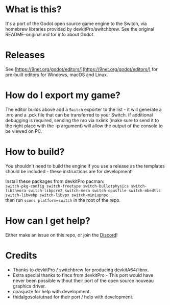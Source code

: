 # What is this?
It's a port of the Godot open source game engine to the Switch, via homebrew libraries provided by devkitPro/switchbrew.
See the original README-original.md for info about Godot.

# Releases
See [https://9net.org/godot/editors/](https://9net.org/godot/editors/) for pre-built editors for Windows, macOS and Linux.

# How do I export my game?
The editor builds above add a `Switch` exporter to the list - it will generate a .nro and a .pck file that can be transferred to your Switch.
If additional debugging is required, sending the nro via nxlink (make sure to send it to the right place with the -p argument) will allow the output of the console to be viewed on PC.

# How to build?
You shouldn't need to build the engine if you use a release as the templates should be included - these instructions are for development!

Install these packages from devkitPro pacman:  
`switch-pkg-config switch-freetype switch-bulletphysics switch-libtheora switch-libpcre2 switch-mesa switch-opusfile switch-mbedtls switch-libwebp switch-libvpx switch-miniupnpc`  
then run `scons platform=switch` in the root of the repo.

# How can I get help?
Either make an issue on this repo, or join the [Discord](https://discordapp.com/invite/yUC3rUk)!

# Credits
* Thanks to devkitPro / switchbrew for producing devkitA64/libnx.
* Extra special thanks to fincs from devkitPro - This port would have never been possible without their port of the open source nouveau graphics driver.
* cpasjuste for help with development.
* fhidalgosola/utnad for their port / help with development.
